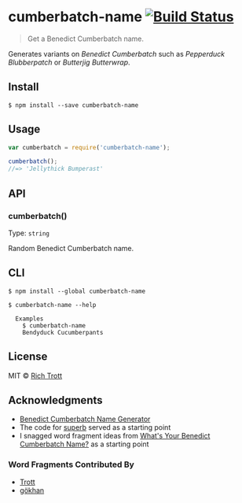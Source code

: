 # cumberbatch-name [![Build Status](https://travis-ci.org/Trott/cumberbatch-name.svg?branch=master)](https://travis-ci.org/Trott/cumberbatch-name)

> Get a Benedict Cumberbatch name.

Generates variants on *Benedict Cumberbatch* such as *Pepperduck Blubberpatch* or *Butterjig Butterwrap*.


## Install

```
$ npm install --save cumberbatch-name
```


## Usage

```js
var cumberbatch = require('cumberbatch-name');

cumberbatch();
//=> 'Jellythick Bumperast'
```


## API

### cumberbatch()

Type: `string`

Random Benedict Cumberbatch name.


## CLI

```
$ npm install --global cumberbatch-name
```

```
$ cumberbatch-name --help

  Examples
    $ cumberbatch-name
    Bendyduck Cucumberpants
```

## License

MIT © [Rich Trott](https://trott.github.io)

## Acknowledgments

* [Benedict Cumberbatch Name Generator](http://benedictcumberbatchgenerator.tumblr.com/)
* The code for [superb](https://github.com/sindresorhus/superb) served as a starting point
* I snagged word fragment ideas from [What's Your Benedict Cumberbatch Name?](http://www.buzzfeed.com/awesomer/whats-your-benedict-cumberbatch-name) as a starting point

### Word Fragments Contributed By

* [Trott](https://github.com/Trott)
* [gökhan](https://github.com/goldenilkay92)
